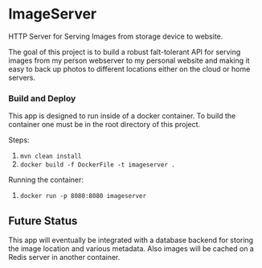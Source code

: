 # ImageServer
HTTP Server for Serving Images from storage device to website. 

The goal of this project is to build a robust falt-tolerant API for serving images from my person webserver to my personal website
and making it easy to back up photos to different locations either on the cloud or home servers.


### Build and Deploy
This app is designed to run inside of a docker container. To build the container one must be in the root directory of this project.

Steps:
  1. `mvn clean install`
  2. `docker build -f DockerFile -t imageserver .`

Running the container:
  1. `docker run -p 8080:8080 imageserver`


## Future Status
This app will eventually be integrated with a database backend for storing the image location and various metadata. Also images will be
cached on a Redis server in another container. 
